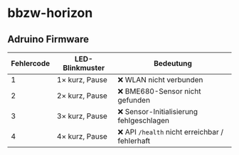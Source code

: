 # bbzw-horizon
## Adruino Firmware
| Fehlercode | LED-Blinkmuster   | Bedeutung                                     |
|------------|-------------------|-----------------------------------------------|
| 1          | 1× kurz, Pause    | ❌ WLAN nicht verbunden                        |
| 2          | 2× kurz, Pause    | ❌ BME680-Sensor nicht gefunden                |
| 3          | 3× kurz, Pause    | ❌ Sensor-Initialisierung fehlgeschlagen       |
| 4          | 4× kurz, Pause    | ❌ API `/health` nicht erreichbar / fehlerhaft |
